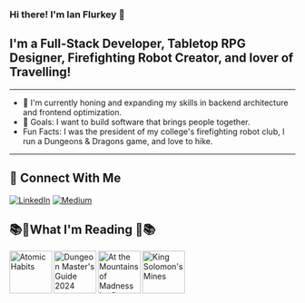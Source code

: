 ### Hi there! I'm Ian Flurkey 👋

## I'm a Full-Stack Developer, Tabletop RPG Designer, Firefighting Robot Creator, and lover of Travelling!

---

- 🧠 I'm currently honing and expanding my skills in backend architecture and frontend optimization.
- 🥅 Goals: I want to build software that brings people together.
- Fun Facts: I was the president of my college's firefighting robot club, I run a Dungeons & Dragons game, and love to hike.

---

## 🔗 Connect With Me

[![LinkedIn](https://img.shields.io/badge/LinkedIn-IanFlurkey-0077B5?style=flat&logo=linkedin&logoColor=white)](https://www.linkedin.com/in/IanFlurkey)
[![Medium](https://img.shields.io/badge/Medium-@ianflurkey-000000?style=flat&logo=medium&logoColor=white)](https://medium.com/@ianflurkey)

## 📚📖What I'm Reading 📖📚

<a href="https://jamesclear.com/atomic-habits"><img src="https://images-na.ssl-images-amazon.com/images/I/91bYsX41DVL.jpg" alt="Atomic Habits" width="75" align="left" /></a>
<a href="https://www.dndbeyond.com/sources/dmg2024"><img src="https://cdn.dndbeyond.com/compendium-images/dmg2024/cover.jpg" alt="Dungeon Master's Guide 2024" width="75" align="left" /></a>
<a href="https://www.darkhorse.com/Books/3004-863/HP-Lovecrafts-At-the-Mountains-of-Madness-Vol-1-TPB"><img src="https://images.darkhorse.com/covers/300/30/3004-863.jpg" alt="At the Mountains of Madness by Gou Tanabe" width="75" align="left" /></a>
<a href="https://www.goodreads.com/book/show/76892.King_Solomon_s_Mines"><img src="https://images-na.ssl-images-amazon.com/images/I/81dWZ2F8bqL.jpg" alt="King Solomon's Mines" width="75" align="left" /></a>
